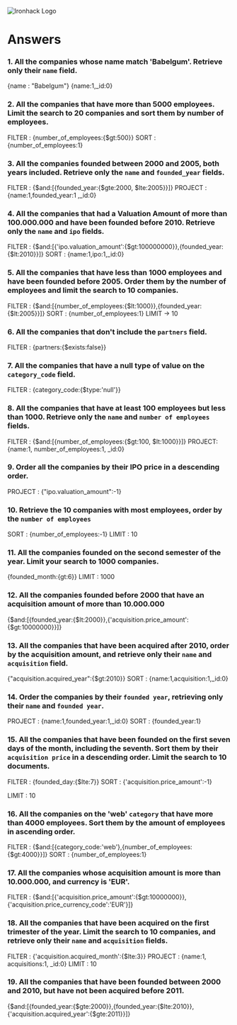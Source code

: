 ![Ironhack Logo](https://i.imgur.com/1QgrNNw.png)

# Answers

### 1. All the companies whose name match 'Babelgum'. Retrieve only their `name` field.

{name : "Babelgum"}
{name:1,_id:0}

### 2. All the companies that have more than 5000 employees. Limit the search to 20 companies and sort them by **number of employees**.

FILTER : {number_of_employees:{$gt:500}}
SORT : {number_of_employees:1}


### 3. All the companies founded between 2000 and 2005, both years included. Retrieve only the `name` and `founded_year` fields.

FILTER : {$and:[{founded_year:{$gte:2000, $lte:2005}}]}
PROJECT : {name:1,founded_year:1 ,_id:0}

### 4. All the companies that had a Valuation Amount of more than 100.000.000 and have been founded before 2010. Retrieve only the `name` and `ipo` fields.

 FILTER : {$and:[{'ipo.valuation_amount':{$gt:100000000}},{founded_year:{$lt:2010}}]}
 SORT : {name:1,ipo:1,_id:0}

### 5. All the companies that have less than 1000 employees and have been founded before 2005. Order them by the number of employees and limit the search to 10 companies.

FILTER : {$and:[{number_of_employees:{$lt:1000}},{founded_year:{$lt:2005}}]}
SORT : {number_of_employees:1}
LIMIT -> 10

### 6. All the companies that don't include the `partners` field.

FILTER : {partners:{$exists:false}}

### 7. All the companies that have a null type of value on the `category_code` field.

FILTER : {category_code:{$type:'null'}}


### 8. All the companies that have at least 100 employees but less than 1000. Retrieve only the `name` and `number of employees` fields.

FILTER : {$and:[{number_of_employees:{$gt:100, $lt:1000}}]}
PROJECT: {name:1, number_of_employees:1, _id:0}


### 9. Order all the companies by their IPO price in a descending order.

PROJECT : {"ipo.valuation_amount":-1}

### 10. Retrieve the 10 companies with most employees, order by the `number of employees`

SORT : {number_of_employees:-1}
LIMIT : 10

### 11. All the companies founded on the second semester of the year. Limit your search to 1000 companies.

{founded_month:{gt:6}}
LIMIT : 1000


### 12. All the companies founded before 2000 that have an acquisition amount of more than 10.000.000

{$and:[{founded_year:{$lt:2000}},{'acquisition.price_amount':{$gt:10000000}}]}

### 13. All the companies that have been acquired after 2010, order by the acquisition amount, and retrieve only their `name` and `acquisition` field.

{"acquisition.acquired_year":{$gt:2010}}
SORT :  {name:1,acquisition:1,_id:0}

### 14. Order the companies by their `founded year`, retrieving only their `name` and `founded year`.

PROJECT :  {name:1,founded_year:1,_id:0}
SORT : {founded_year:1}

### 15. All the companies that have been founded on the first seven days of the month, including the seventh. Sort them by their `acquisition price` in a descending order. Limit the search to 10 documents.

FILTER : {founded_day:{$lte:7}}
SORT : {'acquisition.price_amount':-1}

LIMIT : 10

### 16. All the companies on the 'web' `category` that have more than 4000 employees. Sort them by the amount of employees in ascending order.

FILTER : {$and:[{category_code:'web'},{number_of_employees:{$gt:4000}}]}
SORT : {number_of_employees:1}

### 17. All the companies whose acquisition amount is more than 10.000.000, and currency is 'EUR'.

FILTER : {$and:[{'acquisition.price_amount':{$gt:10000000}},{'acquisition.price_currency_code':'EUR'}]}

### 18. All the companies that have been acquired on the first trimester of the year. Limit the search to 10 companies, and retrieve only their `name` and `acquisition` fields.

FILTER : {'acquisition.acquired_month':{$lte:3}}
PROJECT : {name:1, acquisitions:1, _id:0}
LIMIT : 10

### 19. All the companies that have been founded between 2000 and 2010, but have not been acquired before 2011.

{$and:[{founded_year:{$gte:2000}},{founded_year:{$lte:2010}},{'acquisition.acquired_year':{$gte:2011}}]}
